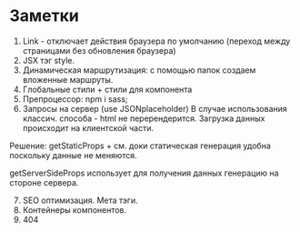 # Заметки
1) Link - отключает действия браузера по умолчанию (переход между страницами без обновления браузера)
2) JSX тэг style.
3) Динамическая маршрутизация: с помощью папок создаем вложенные маршруты.
4) Глобальные стили +  стили для компонента
5) Препроцессор: npm i sass;
6) Запросы на сервер (use JSONplaceholder)
В случае использования классич. способа - html не перерендерится. Загрузка данных происходит на клиентской части.

Решение: getStaticProps + см. доки
статическая генерация удобна поскольку данные не меняются.

getServerSideProps использует для получения данных генерацию на стороне сервера.

7) SEO оптимизация. Мета тэги.
8) Контейнеры компонентов.
9) 404
